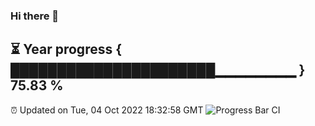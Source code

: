 ### Hi there 👋
⏳ Year progress { ██████████████████████▁▁▁▁▁▁▁▁ } 75.83 %
---
⏰ Updated on Tue, 04 Oct 2022 18:32:58 GMT
![Progress Bar CI](https://github.com/liununu/liununu/workflows/Progress%20Bar%20CI/badge.svg)
